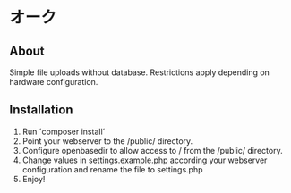 # オーク

## About

Simple file uploads without database. Restrictions apply depending on hardware configuration.

## Installation

1. Run ´composer install´
2. Point your webserver to the /public/ directory.
3. Configure openbasedir to allow access to / from the /public/ directory.
4. Change values in settings.example.php according your webserver configuration and rename the file to settings.php
5. Enjoy!